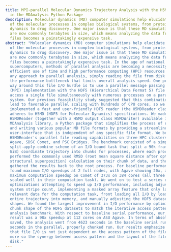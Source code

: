 ```yaml
---
title: MPI-parallel Molecular Dynamics Trajectory Analysis with the H5MD Format
  in the MDAnalysis Python Package
description: Molecular dynamics (MD) computer simulations help elucidate details
  of the molecular processes in complex biological systems, from protein
  dynamics to drug discovery. One major issue is that these MD simulation files
  are now commonly terabytes in size, which means analyzing the data from these
  files becomes a painstakingly expensive task.
abstract: "Molecular dynamics (MD) computer simulations help elucidate details
  of the molecular processes in complex biological systems, from protein
  dynamics to drug discovery. One major issue is that these MD simulation files
  are now commonly terabytes in size, which means analyzing the data from these
  files becomes a painstakingly expensive task. In the age of national
  supercomputers, methods of parallel analysis are becoming a necessity for the
  efficient use of time and high performance computing (HPC) resources but for
  any approach to parallel analysis, simply reading the file from disk becomes
  the performance bottleneck that limits overall analysis speed. One promising
  way around this file I/O hurdle is to use a parallel message passing interface
  (MPI) implementation with the HDF5 (Hierarchical Data Format 5) file format to
  access a single file simultaneously with numerous processes on a parallel file
  system. Our previous feasibility study suggested that this combination can
  lead to favorable parallel scaling with hundreds of CPU cores, so we
  implemented a fast and user-friendly HDF5 reader (the H5MDReader class) that
  adheres to H5MD (HDF5 for Molecular Dynamics) specifications. We made
  H5MDReader (together with a H5MD output class H5MDWriter) available in the
  MDAnalysis library, a Python package that simplifies the process of reading
  and writing various popular MD file formats by providing a streamlined
  user-interface that is independent of any specific file format. We benchmarked
  H5MDReader's parallel file reading capabilities on three HPC clusters: ASU
  Agave, SDSC Comet, and PSC Bridges. The benchmark consisted of a simple
  split-apply-combine scheme of an I/O bound task that split a 90k frame (113
  GiB) coordinate trajectory into chunks for processes, where each process
  performed the commonly used RMSD (root mean square distance after optimal
  structural superposition) calculation on their chunk of data, and then
  gathered the results back to the root process. For baseline performance, we
  found maximum I/O speedups at 2 full nodes, with Agave showing 20x, and a
  maximum computation speedup on Comet of 373x on 384 cores (all three HPCs
  scaled well in their computation task). We went on to test a series of
  optimizations attempting to speed up I/O performance, including adjusting file
  system stripe count, implementing a masked array feature that only loads
  relevant data for the computation task, front loading all I/O by loading the
  entire trajectory into memory, and manually adjusting the HDF5 dataset chunk
  shapes. We found the largest improvement in I/O performance by optimizing the
  chunk shape of the HDF5 datasets to match the iterative access pattern of our
  analysis benchmark. With respect to baseline serial performance, our best
  result was a 98x speedup at 112 cores on ASU Agave. In terms of absolute time
  saved, the analysis went from 4623 seconds in the baseline serial run to 47
  seconds in the parallel, properly chunked run. Our results emphasize the fact
  that file I/O is not just dependent on the access pattern of the file, but
  more so the synergy between access pattern and the layout of the file on
  disk."
---
```



